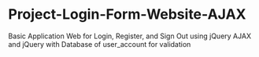 # Project-Login-Form-Website-AJAX
Basic Application Web for Login, Register, and Sign Out using jQuery AJAX and jQuery with Database of user_account for validation

